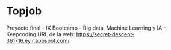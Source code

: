 # Topjob

Proyecto final - IX Bootcamp - Big data, Machine Learning y IA - Keepcoding
URL de la web: https://secret-descent-361716.ey.r.appspot.com/
